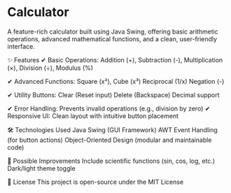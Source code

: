# Calculator
A feature-rich calculator built using Java Swing, offering basic arithmetic operations, advanced mathematical functions, and a clean, user-friendly interface.

✨ Features
✔ Basic Operations: Addition (+), Subtraction (-), Multiplication (×), Division (÷), Modulus (%)

✔ Advanced Functions:
Square (x²), Cube (x³)
Reciprocal (1/x)
Negation (-)

✔ Utility Buttons:
Clear (Reset input)
Delete (Backspace)
Decimal support

✔ Error Handling: Prevents invalid operations (e.g., division by zero)
✔ Responsive UI: Clean layout with intuitive button placement

🛠 Technologies Used
Java Swing (GUI Framework)
AWT Event Handling (for button actions)
Object-Oriented Design (modular and maintainable code)

🔧 Possible Improvements
Include scientific functions (sin, cos, log, etc.)
Dark/light theme toggle

📜 License
This project is open-source under the  MIT License
